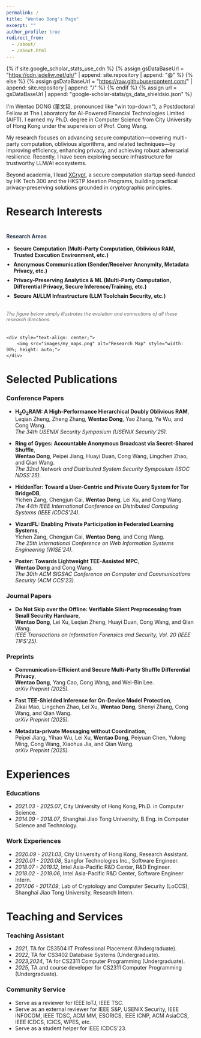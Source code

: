 ```yaml
---
permalink: /
title: "Wentao Dong's Page"
excerpt: ""
author_profile: true
redirect_from: 
  - /about/
  - /about.html
---
```


{% if site.google_scholar_stats_use_cdn %}
{% assign gsDataBaseUrl = "https://cdn.jsdelivr.net/gh/" | append: site.repository | append: "@" %}
{% else %}
{% assign gsDataBaseUrl = "https://raw.githubusercontent.com/" | append: site.repository | append: "/" %}
{% endif %}
{% assign url = gsDataBaseUrl | append: "google-scholar-stats/gs_data_shieldsio.json" %}

<span class='anchor' id='about-me'></span>

I'm Wentao DONG (董文韬, pronounced like "win top-down"), a Postdoctoral Fellow at The Laboratory for AI-Powered Financial Technologies Limited (AIFT). I earned my Ph.D. degree in Computer Science from City University of Hong Kong under the supervision of Prof. Cong Wang. 

My research focuses on advancing secure computation—covering multi-party computation, oblivious algorithms, and related techniques—by improving efficiency, enhancing privacy, and achieving robust adversarial resilience. Recently, I have been exploring secure infrastructure for trustworthy LLM/AI ecosystems.

Beyond academia, I lead [XCrypt](https://xxx), a secure computation startup seed-funded by HK Tech 300 and the HKSTP Ideation Programs, building practical privacy-preserving solutions grounded in cryptographic principles.

# Research Interests

<div style="margin: 2.5rem 0 1rem 0;">
    <h4 style="margin: 0 0 1rem 0; color: #2c3e50;">Research Areas</h4>
    <ul style="margin: 0 0 2rem 0; padding-left: 1.2rem;">
        <li style="margin-bottom: 0.5rem;"><strong>Secure Computation (Multi-Party Computation, Oblivious RAM, Trusted Execution Environment, etc.)</strong></li>
        <li style="margin-bottom: 0.5rem;"><strong>Anonymous Communication (Sender/Receiver Anonymity, Metadata Privacy, etc.) </strong></li>
        <li style="margin-bottom: 0.5rem;"><strong>Privacy-Preserving Analytics & ML (Multi-Party Computation, Differential Privacy, Secure Inference/Training, etc.)</strong></li>
        <li style="margin-bottom: 0.5rem;"><strong>Secure AI/LLM Infrastructure (LLM Toolchain Security, etc.)</strong></li>
    </ul>
    <p style="margin: 0 0 2rem 0; font-size: 0.9em; color: #666; font-style: italic;">The figure below simply illustrates the evolution and connections of all these research directions.</p>
    
    <div style="text-align: center;">
        <img src="images/my_maps.png" alt="Research Map" style="width: 90%; height: auto;">
    </div>
</div>

<!-- # News
- *2025.03*: &nbsp;🎉 Our paper "Do Not Skip over the Offline: Verifiable Silent Preprocessing from Small Security Hardware" was accepted by IEEE TIFS'25! 

- *2025.02*: &nbsp;🎉 Our paper "H2O2RAM: A High-Performance Hierarchical Doubly Oblivious RAM" was accepted by USENIX Security'25! 

- *2024.10*: &nbsp;🎉 Our paper "Ring of Gyges: Accountable Anonymous Broadcast via Secret-Shared Shuffle!" was accepted by NDSS'25! 

- *2024.09*: &nbsp;🎉 Our paper "Ring of Gyges: Accountable Anonymous Broadcast via Secret-Shared Shuffle!" was accepted by NDSS'25! -->

<span class='anchor' id='-publications'></span>
# Selected Publications 

<!-- <div class='paper-box'><div class='paper-box-image'><div><div class="badge">CVPR 2016</div><img src='images/500x300.png' alt="sym" width="100%"></div></div>
<div class='paper-box-text' markdown="1"> -->

### Conference Papers

<!-- - **Doppio: Communication-Efficient and Secure Multi-Party Shuffle Differential Privacy**, <span style="float:right;"><a href="/about" target="_blank" rel="noopener" aria-label="external link" title="Open link" style="color: #007acc; text-decoration: none; padding: 4px 8px; border-radius: 4px; transition: all 0.2s ease;"><i class="fas fa-external-link-alt" style="font-size: 14px;"></i></a></span><span style="display:block; clear:both;"></span>
**Wentao Dong**, Yang Cao, Cong Wang, and Wei-Bin Lee.<br>
*The 52nd International Conference on Very Large Data Bases (VLDB'26).*

- **Amulet: Fast TEE-Shielded Inference for On-Device Model Protection**, <span style="float:right;"><a href="/about" target="_blank" rel="noopener" aria-label="external link" title="Open link" style="color: #007acc; text-decoration: none; padding: 4px 8px; border-radius: 4px; transition: all 0.2s ease;"><i class="fas fa-external-link-alt" style="font-size: 14px;"></i></a></span><span style="display:block; clear:both;"></span>
Zikai Mao, Lingchen Zhao, Lei Xu, **Wentao Dong**, Shenyi Zhang, Cong Wang, and Qian Wang.<br>
*The 32nd ACM SIGSAC Conference on Computer and Communications Security (ACM CCS'25).* -->

- **H$_2$O$_2$RAM: A High-Performance Hierarchical Doubly Oblivious RAM**, <span style="float:right;"><a href="https://www.usenix.org/conference/usenixsecurity25/presentation/zheng" target="_blank" rel="noopener" aria-label="external link" title="Open link" style="color: #007acc; text-decoration: none; padding: 4px 8px; border-radius: 4px; transition: all 0.2s ease;"><i class="fas fa-external-link-alt" style="font-size: 14px;"></i></a></span><span style="display:block; clear:both;"></span>
Leqian Zheng, Zheng Zhang, **Wentao Dong**, Yao Zhang, Ye Wu, and Cong Wang.<br>
*The 34th USENIX Security Symposium (USENIX Security'25).*

- **Ring of Gyges: Accountable Anonymous Broadcast via Secret-Shared Shuffle**, <span style="float:right;"><a href="https://www.ndss-symposium.org/ndss-paper/ring-of-gyges-accountable-anonymous-broadcast-via-secret-shared-shuffle/" target="_blank" rel="noopener" aria-label="external link" title="Open link" style="color: #007acc; text-decoration: none; padding: 4px 8px; border-radius: 4px; transition: all 0.2s ease;"><i class="fas fa-external-link-alt" style="font-size: 14px;"></i></a></span><span style="display:block; clear:both;"></span>
**Wentao Dong**, Peipei Jiang, Huayi Duan, Cong Wang, Lingchen Zhao, and Qian Wang.<br>
*The 32nd Network and Distributed System Security Symposium (ISOC NDSS'25).*

- **HiddenTor: Toward a User-Centric and Private Query System for Tor BridgeDB**, <span style="float:right;"><a href="https://ieeexplore.ieee.org/document/10630991" target="_blank" rel="noopener" aria-label="external link" title="Open link" style="color: #007acc; text-decoration: none; padding: 4px 8px; border-radius: 4px; transition: all 0.2s ease;"><i class="fas fa-external-link-alt" style="font-size: 14px;"></i></a></span><span style="display:block; clear:both;"></span>
Yichen Zang, Chengjun Cai, **Wentao Dong**, Lei Xu, and Cong Wang.<br>
*The 44th IEEE International Conference on Distributed Computing Systems (IEEE ICDCS'24).*

- **VizardFL: Enabling Private Participation in Federated Learning Systems**, <span style="float:right;"><a href="https://link.springer.com/chapter/10.1007/978-981-96-0567-5_18" target="_blank" rel="noopener" aria-label="external link" title="Open link" style="color: #007acc; text-decoration: none; padding: 4px 8px; border-radius: 4px; transition: all 0.2s ease;"><i class="fas fa-external-link-alt" style="font-size: 14px;"></i></a></span><span style="display:block; clear:both;"></span>
Yichen Zang, Chengjun Cai, **Wentao Dong**, and Cong Wang.<br>
*The 25th International Conference on Web Information Systems Engineering (WISE'24).*

- **Poster: Towards Lightweight TEE-Assisted MPC**, <span style="float:right;"><a href="https://dl.acm.org/doi/10.1145/3576915.3624398" target="_blank" rel="noopener" aria-label="external link" title="Open link" style="color: #007acc; text-decoration: none; padding: 4px 8px; border-radius: 4px; transition: all 0.2s ease;"><i class="fas fa-external-link-alt" style="font-size: 14px;"></i></a></span><span style="display:block; clear:both;"></span>
**Wentao Dong** and Cong Wang.<br>
*The 30th ACM SIGSAC Conference on Computer and Communications Security (ACM CCS'23).*

### Journal Papers

- **Do Not Skip over the Offline: Verifiable Silent Preprocessing from Small Security Hardware**, <span style="float:right;"><a href="https://ieeexplore.ieee.org/document/10938283" target="_blank" rel="noopener" aria-label="external link" title="Open link" style="color: #007acc; text-decoration: none; padding: 4px 8px; border-radius: 4px; transition: all 0.2s ease;"><i class="fas fa-external-link-alt" style="font-size: 14px;"></i></a></span><span style="display:block; clear:both;"></span>
**Wentao Dong**, Lei Xu, Leqian Zheng, Huayi Duan, Cong Wang, and Qian Wang.<br>
*IEEE Transactions on Information Forensics and Security, Vol. 20 (IEEE TIFS'25).*

### Preprints

- **Communication-Efficient and Secure Multi-Party Shuffle Differential Privacy**, <span style="float:right;"><a href="/about" target="_blank" rel="noopener" aria-label="external link" title="Open link" style="color: #007acc; text-decoration: none; padding: 4px 8px; border-radius: 4px; transition: all 0.2s ease;"><i class="fas fa-external-link-alt" style="font-size: 14px;"></i></a></span><span style="display:block; clear:both;"></span>
**Wentao Dong**, Yang Cao, Cong Wang, and Wei-Bin Lee.<br>
*arXiv Preprint (2025).*

<!-- *The 52nd International Conference on Very Large Data Bases (VLDB'26).* -->

- **Fast TEE-Shielded Inference for On-Device Model Protection**, <span style="float:right;"><a href="/about" target="_blank" rel="noopener" aria-label="external link" title="Open link" style="color: #007acc; text-decoration: none; padding: 4px 8px; border-radius: 4px; transition: all 0.2s ease;"><i class="fas fa-external-link-alt" style="font-size: 14px;"></i></a></span><span style="display:block; clear:both;"></span>
Zikai Mao, Lingchen Zhao, Lei Xu, **Wentao Dong**, Shenyi Zhang, Cong Wang, and Qian Wang.<br>
*arXiv Preprint (2025).*
<!-- *The 32nd ACM SIGSAC Conference on Computer and Communications Security (ACM CCS'25).*  -->

- **Metadata-private Messaging without Coordination**, <span style="float:right;"><a href="https://arxiv.org/abs/2504.19566" target="_blank" rel="noopener" aria-label="external link" title="Open link" style="color: #007acc; text-decoration: none; padding: 4px 8px; border-radius: 4px; transition: all 0.2s ease;"><i class="fas fa-external-link-alt" style="font-size: 14px;"></i></a></span><span style="display:block; clear:both;"></span>
Peipei Jiang, Yihao Wu, Lei Xu, **Wentao Dong**, Peiyuan Chen, Yulong Ming,
Cong Wang, Xiaohua Jia, and Qian Wang.<br>
*arXiv Preprint (2025).*

<span class='anchor' id='-experiences'></span>
# Experiences

### Educations
- *2021.03 - 2025.07*, City University of Hong Kong, Ph.D. in Computer Science. 
- *2014.09 - 2018.07*, Shanghai Jiao Tong University, B.Eng. in Computer Science and Technology. 

### Work Experiences
- *2020.09 - 2021.03*, City University of Hong Kong, Research Assistant. 
- *2020.01 - 2020.08*, Sangfor Technologies Inc., Software Engineer.
- *2018.07 - 2019.12*, Intel Asia-Pacific R&D Center, R&D Engineer.
- *2018.02 - 2019.06*, Intel Asia-Pacific R&D Center, Software Engineer Intern.
- *2017.06 - 2017.09*, Lab of Cryptology and Computer Security (LoCCS), Shanghai Jiao Tong University, Research Intern.

<span class='anchor' id='-teaching-and-service'></span>
# Teaching and Services

### Teaching Assistant
- *2021*, TA for CS3504 IT Professional Placement (Undergraduate).
- *2022*, TA for CS3402 Database Systems (Undergraduate).
- *2023,2024*, TA for CS2311 Computer Programming (Undergraduate).
- *2025*, TA and course developer for CS2311 Computer Programming (Undergraduate).
  
### Community Service
- Serve as a reviewer for IEEE IoTJ, IEEE TSC.
- Serve as an external reviewer for IEEE S&P, USENIX Security, IEEE INFOCOM, IEEE TDSC, ACM MM, ESORICS, IEEE ICNP, ACM AsiaCCS, IEEE ICDCS, ICICS, WPES, etc.
- Serve as a student helper for IEEE ICDCS'23.